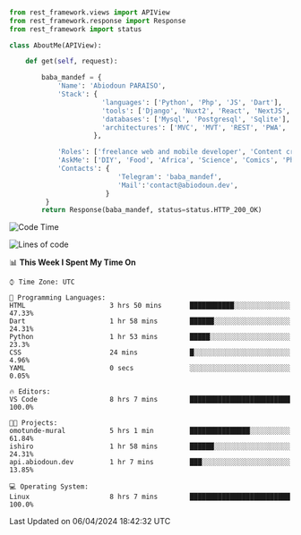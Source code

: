 ###
```python
from rest_framework.views import APIView
from rest_framework.response import Response
from rest_framework import status

class AboutMe(APIView):

    def get(self, request):

        baba_mandef = {
            'Name': 'Abiodoun PARAISO',
            'Stack': {
                       'languages': ['Python', 'Php', 'JS', 'Dart'],
                       'tools': ['Django', 'Nuxt2', 'React', 'NextJS', 'Flutter'],
                       'databases': ['Mysql', 'Postgresql', 'Sqlite'],
                       'architectures': ['MVC', 'MVT', 'REST', 'PWA', 'SPA', 'MicroServices']
                     },

            'Roles': ['freelance web and mobile developer', 'Content creator', 'Teacher', 'Mentor'],
            'AskMe': ['DIY', 'Food', 'Africa', 'Science', 'Comics', 'Photography', 'Tech', 'Programming', 'Mechatronics'],
            'Contacts': {
                           'Telegram': 'baba_mandef',
                           'Mail':'contact@abiodoun.dev',
                        }
         }
        return Response(baba_mandef, status=status.HTTP_200_OK)

```                    

<!--START_SECTION:waka-->
![Code Time](http://img.shields.io/badge/Code%20Time-1%2C004%20hrs%2046%20mins-blue)

![Lines of code](https://img.shields.io/badge/From%20Hello%20World%20I%27ve%20Written-275%20Thousand%20lines%20of%20code-blue)

📊 **This Week I Spent My Time On** 

```text
⌚︎ Time Zone: UTC

💬 Programming Languages: 
HTML                     3 hrs 50 mins       ███████████░░░░░░░░░░░░░░   47.33% 
Dart                     1 hr 58 mins        ██████░░░░░░░░░░░░░░░░░░░   24.31% 
Python                   1 hr 53 mins        █████░░░░░░░░░░░░░░░░░░░░   23.3% 
CSS                      24 mins             █░░░░░░░░░░░░░░░░░░░░░░░░   4.96% 
YAML                     0 secs              ░░░░░░░░░░░░░░░░░░░░░░░░░   0.05%

🔥 Editors: 
VS Code                  8 hrs 7 mins        █████████████████████████   100.0%

🐱‍💻 Projects: 
omotunde-mural           5 hrs 1 min         ███████████████░░░░░░░░░░   61.84% 
ishiro                   1 hr 58 mins        ██████░░░░░░░░░░░░░░░░░░░   24.31% 
api.abiodoun.dev         1 hr 7 mins         ███░░░░░░░░░░░░░░░░░░░░░░   13.85%

💻 Operating System: 
Linux                    8 hrs 7 mins        █████████████████████████   100.0%

```


 Last Updated on 06/04/2024 18:42:32 UTC
<!--END_SECTION:waka-->
